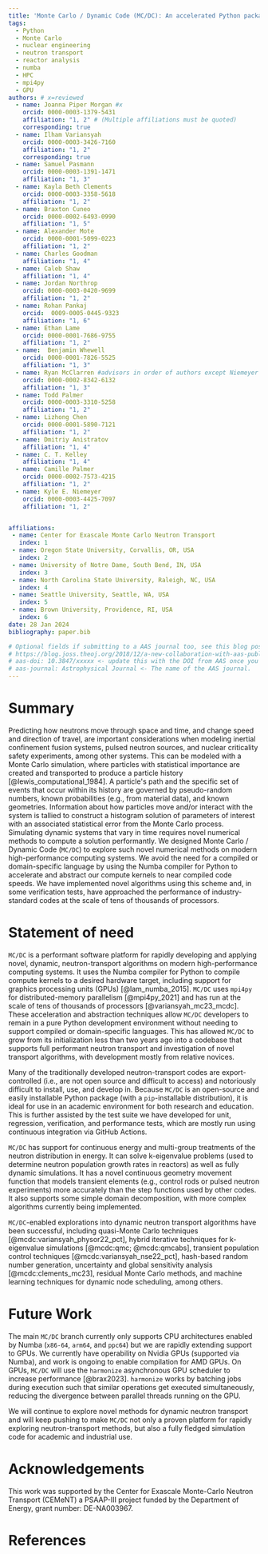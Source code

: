 ```yaml
---
title: 'Monte Carlo / Dynamic Code (MC/DC): An accelerated Python package for fully transient neutron transport and rapid methods development'
tags:
  - Python
  - Monte Carlo
  - nuclear engineering
  - neutron transport
  - reactor analysis
  - numba
  - HPC
  - mpi4py
  - GPU
authors: # x=reviewed
  - name: Joanna Piper Morgan #x
    orcid: 0000-0003-1379-5431
    affiliation: "1, 2" # (Multiple affiliations must be quoted)
    corresponding: true
  - name: Ilham Variansyah
    orcid: 0000-0003-3426-7160
    affiliation: "1, 2"
    corresponding: true
  - name: Samuel Pasmann
    orcid: 0000-0003-1391-1471
    affiliation: "1, 3"
  - name: Kayla Beth Clements
    orcid: 0000-0003-3358-5618
    affiliation: "1, 2"
  - name: Braxton Cuneo
    orcid: 0000-0002-6493-0990
    affiliation: "1, 5"
  - name: Alexander Mote 
    orcid: 0000-0001-5099-0223
    affiliation: "1, 2"
  - name: Charles Goodman
    affiliation: "1, 4"
  - name: Caleb Shaw 
    affiliation: "1, 4"
  - name: Jordan Northrop 
    orcid: 0000-0003-0420-9699
    affiliation: "1, 2"
  - name: Rohan Pankaj
    orcid:  0009-0005-0445-9323
    affiliation: "1, 6"
  - name: Ethan Lame
    orcid: 0000-0001-7686-9755
    affiliation: "1, 2"
  - name:  Benjamin Whewell
    orcid: 0000-0001-7826-5525
    affiliation: "1, 3"
  - name: Ryan McClarren #advisors in order of authors except Niemeyer
    orcid: 0000-0002-8342-6132
    affiliation: "1, 3"
  - name: Todd Palmer
    orcid: 0000-0003-3310-5258
    affiliation: "1, 2"
  - name: Lizhong Chen 
    orcid: 0000-0001-5890-7121
    affiliation: "1, 2"
  - name: Dmitriy Anistratov
    affiliation: "1, 4"
  - name: C. T. Kelley
    affiliation: "1, 4"
  - name: Camille Palmer
    orcid: 0000-0002-7573-4215
    affiliation: "1, 2"
  - name: Kyle E. Niemeyer
    orcid: 0000-0003-4425-7097
    affiliation: "1, 2"


affiliations:
 - name: Center for Exascale Monte Carlo Neutron Transport
   index: 1
 - name: Oregon State University, Corvallis, OR, USA
   index: 2
 - name: University of Notre Dame, South Bend, IN, USA
   index: 3
 - name: North Carolina State University, Raleigh, NC, USA
   index: 4
 - name: Seattle University, Seattle, WA, USA
   index: 5
 - name: Brown University, Providence, RI, USA
   index: 6
date: 28 Jan 2024
bibliography: paper.bib

# Optional fields if submitting to a AAS journal too, see this blog post:
# https://blog.joss.theoj.org/2018/12/a-new-collaboration-with-aas-publishing
# aas-doi: 10.3847/xxxxx <- update this with the DOI from AAS once you know it.
# aas-journal: Astrophysical Journal <- The name of the AAS journal.
---
```


# Summary

Predicting how neutrons move through space and time, and change speed and direction of travel, are important considerations when modeling inertial confinement fusion systems, pulsed neutron sources, and nuclear criticality safety experiments, among other systems.
This can be modeled with a Monte Carlo simulation, where particles with statistical importance are created and transported to produce a particle history [@lewis_computational_1984].
A particle's path and the specific set of events that occur within its history are governed by pseudo-random numbers, known probabilities (e.g., from material data), and known geometries.
Information about how particles move and/or interact with the system is tallied to construct a histogram solution of parameters of interest with an associated statistical error from the Monte Carlo process. 
Simulating dynamic systems that vary in time requires novel numerical methods to compute a solution performantly.
We designed Monte Carlo / Dynamic Code (`MC/DC`) to explore such novel numerical methods on modern high-performance computing systems.
We avoid the need for a compiled or domain-specific language by using the Numba compiler for Python to accelerate and abstract our compute kernels to near compiled code speeds.
We have implemented novel algorithms using this scheme and, in some verification tests, have approached the performance of industry-standard codes at the scale of tens of thousands of processors.

# Statement of need

`MC/DC` is a performant software platform for rapidly developing and applying novel, dynamic, neutron-transport algorithms on modern high-performance computing systems.
It uses the Numba compiler for Python to compile compute kernels to a desired hardware target, including support for graphics processing units (GPUs) [@lam_numba_2015].
`MC/DC` uses `mpi4py` for distributed-memory parallelism [@mpi4py_2021] and has run at the scale of tens of thousands of processors [@variansyah_mc23_mcdc].
These acceleration and abstraction techniques allow `MC/DC` developers to remain in a pure Python development environment without needing to support compiled or domain-specific languages.
This has allowed `MC/DC` to grow from its initialization less than two years ago into a codebase that supports full performant neutron transport and investigation of novel transport algorithms, with development mostly from relative novices.

Many of the traditionally developed neutron-transport codes are export-controlled (i.e., are not open source and difficult to access) and notoriously difficult to install, use, and develop in.
Because `MC/DC` is an open-source and easily installable Python package (with a `pip`-installable distribution), it is ideal for use in an academic environment for both research and education.
This is further assisted by the test suite we have developed for unit, regression, verification, and performance tests, which are mostly run using continuous integration via GitHub Actions.

`MC/DC` has support for continuous energy and multi-group treatments of the neutron distribution in energy.
It can solve k-eigenvalue problems (used to determine neutron population growth rates in reactors) as well as fully dynamic simulations.
It has a novel continuous geometry movement function that models transient elements (e.g., control rods or pulsed neutron experiments) more accurately than the step functions used by other codes.
It also supports some simple domain decomposition, with more complex algorithms currently being implemented.

`MC/DC`-enabled explorations into dynamic neutron transport algorithms have been successful, including quasi-Monte Carlo techniques [@mcdc:variansyah_physor22_pct], hybrid iterative techniques for k-eigenvalue simulations [@mcdc:qmc; @mcdc:qmcabs], transient population control techniques [@mcdc:variansyah_nse22_pct], hash-based random number generation, uncertainty and global sensitivity analysis [@mcdc:clements_mc23], residual Monte Carlo methods, and machine learning techniques for dynamic node scheduling, among others.

# Future Work

The main `MC/DC` branch currently only supports CPU architectures enabled by Numba (`x86-64`, `arm64`, and `ppc64`) but we are rapidly extending support to GPUs.
We currently have operability on Nvidia GPUs (supported via Numba), and work is ongoing to enable compilation for AMD GPUs.
On GPUs, `MC/DC` will use the `harmonize` asynchronous GPU scheduler to increase performance [@brax2023].
`harmonize` works by batching jobs during execution such that similar operations get executed simultaneously, reducing the divergence between parallel threads running on the GPU.

We will continue to explore novel methods for dynamic neutron transport and will keep pushing to make `MC/DC` not only a proven platform for rapidly exploring neutron-transport methods, but also a fully fledged simulation code for academic and industrial use.

# Acknowledgements

This work was supported by the Center for Exascale Monte-Carlo Neutron Transport (CEMeNT) a PSAAP-III project funded by the Department of Energy, grant number: DE-NA003967.

# References
